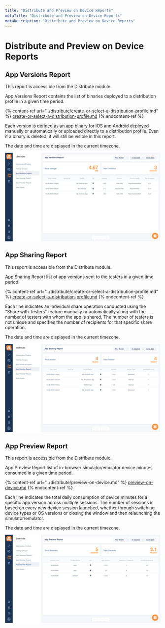 ```yaml
---
title: "Distribute and Preview on Device Reports"
metaTitle: "Distribute and Preview on Device Reports"
metaDescription: "Distribute and Preview on Device Reports"
---
```

# Distribute and Preview on Device Reports

## App Versions Report

This report is accessible from the Distribute module.

App Versions Report contains the list of binaries deployed to a distribution profile in a given time period.

{% content-ref url="../distribute/create-or-select-a-distribution-profile.md" %}
[create-or-select-a-distribution-profile.md](../distribute/create-or-select-a-distribution-profile.md)
{% endcontent-ref %}

Each version is defined as an app binary for iOS and Android deployed manually or automatically or uploaded directly to a distribution profile. Even if a binary is deleted, it will still be visible in this report.

The date and time are displayed in the current timezone.

![](<../assets/image (13).png>)

## App Sharing Report

This report is accessible from the Distribute module.

App Sharing Report list of app versions sent to the testers in a given time period.

{% content-ref url="../distribute/create-or-select-a-distribution-profile.md" %}
[create-or-select-a-distribution-profile.md](../distribute/create-or-select-a-distribution-profile.md)
{% endcontent-ref %}

Each line indicates an individual share operation conducted using the "Share with Testers" feature manually or automatically along with the number of testers with whom the app is shared. The number of testers is not unique and specifies the number of recipients for that specific share operation.

The date and time are displayed in the current timezone.

![](<../assets/image (14).png>)

## App Preview Report

This report is accessible from the Distribute module.

App Preview Report list of in-browser simulator/emulator device minutes consumed in a given time period.

{% content-ref url="../distribute/preview-on-device.md" %}
[preview-on-device.md](../distribute/preview-on-device.md)
{% endcontent-ref %}

Each line indicates the total daily consumption of device minutes for a specific app version across multiple sessions. The number of sessions is based on every new device session launched, whether through switching device types or OS versions or closing the window and then relaunching the simulator/emulator.

The date and time are displayed in the current timezone.

![](<../assets/image (15).png>)

